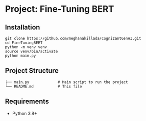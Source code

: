 # Project: Fine-Tuning BERT

## Installation
```
git clone https://github.com/meghanakillada/CognizantGenAI.git
cd FineTuningBERT
python -m venv venv
source venv/bin/activate
python main.py
```

## Project Structure
```
├── main.py             # Main script to run the project
└── README.md           # This file
```

## Requirements
- Python 3.8+